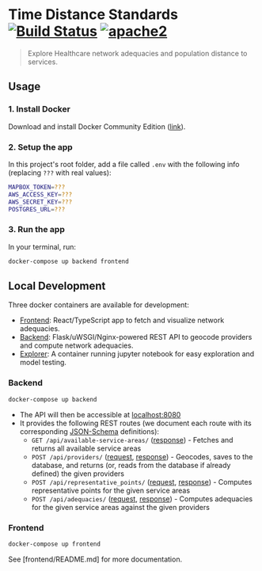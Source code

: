 # Time Distance Standards [![Build Status][build]](https://circleci.com/gh/bayesimpact/tds) [![apache2]](https://www.apache.org/licenses/LICENSE-2.0)

[build]: https://img.shields.io/circleci/project/bayesimpact/tds.svg?branch=master&style=flat-square
[apache2]: https://img.shields.io/badge/License-Apache%202.0-blue.svg


> Explore Healthcare network adequacies and population distance to services.

## Usage

### 1. Install Docker

Download and install Docker Community Edition ([link](https://store.docker.com/search?offering=community&type=edition)).

### 2. Setup the app

In this project's root folder, add a file called `.env` with the following info (replacing `???` with real values):

```sh
MAPBOX_TOKEN=???
AWS_ACCESS_KEY=???
AWS_SECRET_KEY=???
POSTGRES_URL=???
```

### 3. Run the app

In your terminal, run:

```sh
docker-compose up backend frontend
```

## Local Development

Three docker containers are available for development:

- [Frontend](frontend/Dockerfile): React/TypeScript app to fetch and visualize network adequacies.
- [Backend](backend/Dockerfile): Flask/uWSGI/Nginx-powered REST API to geocode providers and compute network adequacies.
- [Explorer](explorer/Dockerfile): A container running jupyter notebook for easy exploration and model testing.

### Backend

```sh
docker-compose up backend
```

- The API will then be accessible at [localhost:8080](http://localhost:8080)
- It provides the following REST routes (we document each route with its corresponding [JSON-Schema](https://spacetelescope.github.io/understanding-json-schema/) definitions):
  - `GET /api/available-service-areas/` ([response](shared/api-spec/available-service-areas-response.json)) - Fetches and returns all available service areas
  - `POST /api/providers/` ([request](shared/api-spec/providers-request.json), [response](shared/api-spec/providers-response.json)) - Geocodes, saves to the database, and returns (or, reads from the database if already defined) the given providers
  - `POST /api/representative_points/` ([request](shared/api-spec/representative-points-request.json), [response](shared/api-spec/representative-points-response.json)) - Computes representative points for the given service areas
  - `POST /api/adequacies/` ([request](shared/api-spec/adequacies-request.json), [response](shared/api-spec/adequacies-response.json)) - Computes adequacies for the given service areas against the given providers

### Frontend

```sh
docker-compose up frontend
```

See [frontend/README.md] for more documentation.
